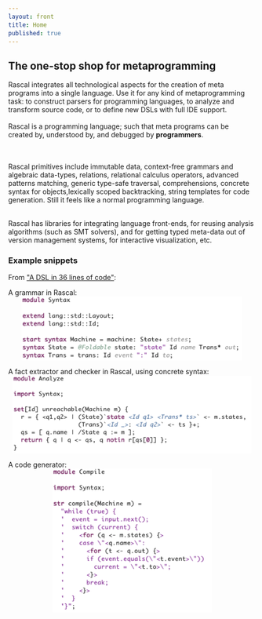 ```yaml
---
layout: front
title: Home
published: true
---
```


## The one-stop shop for metaprogramming

<p class="lead"> 

Rascal integrates all technological aspects for the creation of meta programs
into a single language.  Use it for any kind of metaprogramming task: to
construct parsers for programming languages, to analyze and transform source
code, or to define new DSLs with full IDE support.
<br>
<br>
Rascal is a programming language; such that meta programs
can be created by, understood by, and debugged by <strong>programmers</strong>.

<br>
<br>
Rascal primitives include immutable data, context-free grammars and algebraic data-types, relations, relational calculus operators,
advanced patterns matching, generic type-safe traversal, comprehensions, concrete syntax for objects,lexically scoped backtracking,
string templates for code generation. Still it feels like a normal programming language.
<br>
<br>

Rascal has libraries for integrating language front-ends, for reusing analysis
algorithms (such as SMT solvers), and for getting typed meta-data out of
version management systems, for interactive visualization, etc.  
</p>

### Example snippets

From ["A DSL in 36 lines of code"](dsl-in-36-lines-of-code):

A grammar in Rascal:
<img src="/assets/img/SyntaxSTM.png" alt="SyntaxSTM" style="width:450px; display: block; margin-left: auto; margin-right: auto;"/>

A fact extractor and checker in Rascal, using concrete syntax:
<img src="/assets/img/AnalyzeSTM.png" alt="AnalyzeSTM" style="width:487px; display: block; margin-left: auto; margin-right: auto;"/>

A code generator:
<img src="/assets/img/CompileSTM.png" alt="CompileSTM" style="width:325px; display: block; margin-left: auto; margin-right: auto;"/>